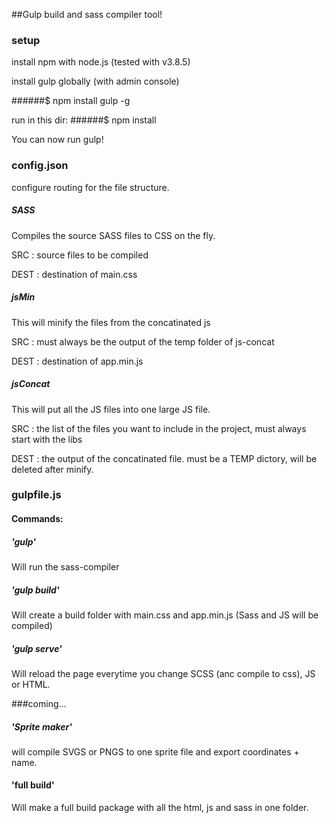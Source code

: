 ##Gulp build and sass compiler tool!

### setup

install npm with node.js (tested with v3.8.5)

install gulp globally (with admin console)

######$ npm install gulp -g

run in this dir:
######$ npm install

You can now run gulp!

### config.json

configure routing for the file structure.

##### SASS

Compiles the source SASS files to CSS on the fly.

SRC : source files to be compiled

DEST : destination of main.css

##### jsMin

This will minify the files from the concatinated js

SRC : must always be the output of the temp folder of js-concat

DEST : destination of app.min.js

##### jsConcat

This will put all the JS files into one large JS file.

SRC : the list of the files you want to include in the project, must always start with the libs

DEST : the output of the concatinated file. must be a TEMP dictory, will be deleted after minify.

### gulpfile.js

#### Commands:

##### 'gulp'
Will run the sass-compiler

##### 'gulp build'

Will create a build folder with main.css and app.min.js (Sass and JS will be compiled)

##### 'gulp serve'

Will reload the page everytime you change SCSS (anc compile to css), JS or HTML.


###coming...

##### 'Sprite maker'

will compile SVGS or PNGS to one sprite file and export coordinates + name.

#### 'full build'

Will make a full build package with all the html, js and sass in one folder.
